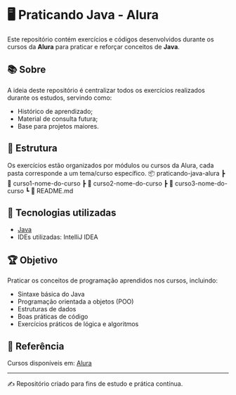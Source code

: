 # 🖥️ Praticando Java - Alura

Este repositório contém exercícios e códigos desenvolvidos durante os cursos da **Alura** para praticar e reforçar conceitos de **Java**.

## 📚 Sobre
A ideia deste repositório é centralizar todos os exercícios realizados durante os estudos, servindo como:
- Histórico de aprendizado;
- Material de consulta futura;
- Base para projetos maiores.

## 📂 Estrutura
Os exercícios estão organizados por módulos ou cursos da Alura, cada pasta corresponde a um tema/curso específico.
📦 praticando-java-alura
┣ 📂 curso1-nome-do-curso
┣ 📂 curso2-nome-do-curso
┣ 📂 curso3-nome-do-curso
┗ 📜 README.md


## 🚀 Tecnologias utilizadas
- [Java](https://www.oracle.com/java/)  
- IDEs utilizadas: IntelliJ IDEA

## 🏆 Objetivo
Praticar os conceitos de programação aprendidos nos cursos, incluindo:
- Sintaxe básica do Java
- Programação orientada a objetos (POO)
- Estruturas de dados
- Boas práticas de código
- Exercícios práticos de lógica e algoritmos

## 🔗 Referência
Cursos disponíveis em: [Alura](https://www.alura.com.br/)

---

✍️ Repositório criado para fins de estudo e prática contínua.
